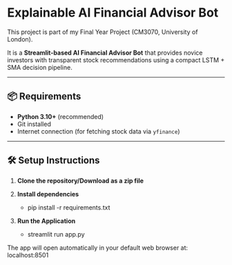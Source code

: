 # Explainable AI Financial Advisor Bot  

This project is part of my Final Year Project (CM3070, University of London).  

It is a **Streamlit-based AI Financial Advisor Bot** that provides novice investors with transparent stock recommendations using a compact LSTM + SMA decision pipeline.  

---

## 📦 Requirements  

- **Python 3.10+** (recommended)  
- Git installed  
- Internet connection (for fetching stock data via `yfinance`)  

---

## 🛠️ Setup Instructions  

1. **Clone the repository/Download as a zip file**  
   
2. **Install dependencies**

   - pip install -r requirements.txt
  
4. **Run the Application**
   - streamlit run app.py

The app will open automatically in your default web browser at:
localhost:8501

